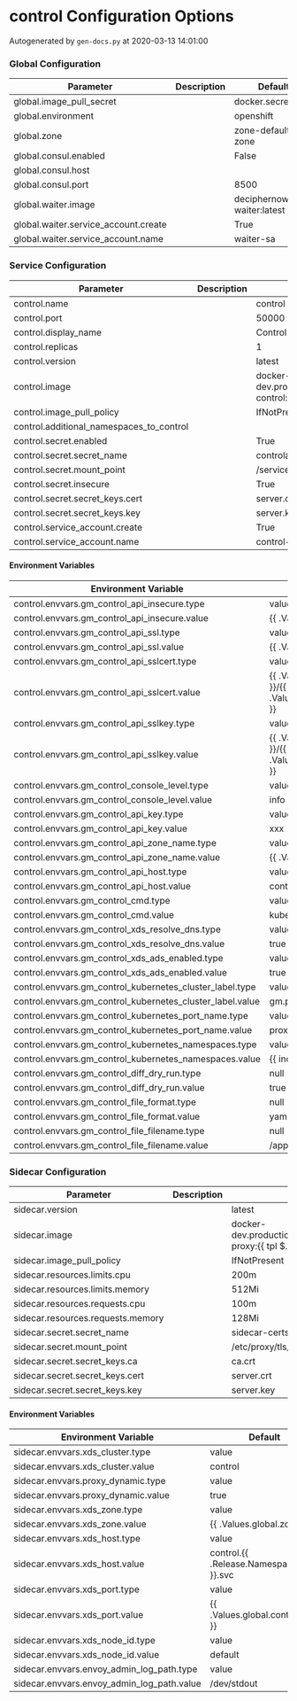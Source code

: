# control Configuration Options

Autogenerated by `gen-docs.py` at 2020-03-13 14:01:00

### Global Configuration

| Parameter                            | Description | Default                       |
|--------------------------------------|-------------|-------------------------------|
| global.image_pull_secret             |             | docker.secret                 |
| global.environment                   |             | openshift                     |
| global.zone                          |             | zone-default-zone             |
| global.consul.enabled                |             | False                         |
| global.consul.host                   |             |                               |
| global.consul.port                   |             | 8500                          |
| global.waiter.image                  |             | deciphernow/k8s-waiter:latest |
| global.waiter.service_account.create |             | True                          |
| global.waiter.service_account.name   |             | waiter-sa                     |

### Service Configuration

| Parameter                                | Description | Default                                                                                     |
|------------------------------------------|-------------|---------------------------------------------------------------------------------------------|
| control.name                             |             | control                                                                                     |
| control.port                             |             | 50000                                                                                       |
| control.display_name                     |             | Control                                                                                     |
| control.replicas                         |             | 1                                                                                           |
| control.version                          |             | latest                                                                                      |
| control.image                            |             | docker-dev.production.deciphernow.com/deciphernow/gm-control:{{ $.Values.control.version }} |
| control.image_pull_policy                |             | IfNotPresent                                                                                |
| control.additional_namespaces_to_control |             |                                                                                             |
| control.secret.enabled                   |             | True                                                                                        |
| control.secret.secret_name               |             | controlapitls                                                                               |
| control.secret.mount_point               |             | /service-certs                                                                              |
| control.secret.insecure                  |             | True                                                                                        |
| control.secret.secret_keys.cert          |             | server.crt                                                                                  |
| control.secret.secret_keys.key           |             | server.key                                                                                  |
| control.service_account.create           |             | True                                                                                        |
| control.service_account.name             |             | control-sa                                                                                  |

#### Environment Variables

| Environment Variable                                      | Default                                                                                |
|-----------------------------------------------------------|----------------------------------------------------------------------------------------|
| control.envvars.gm_control_api_insecure.type              | value                                                                                  |
| control.envvars.gm_control_api_insecure.value             | {{ .Values.control.secret.insecure }}                                                  |
| control.envvars.gm_control_api_ssl.type                   | value                                                                                  |
| control.envvars.gm_control_api_ssl.value                  | {{ .Values.control.secret.enabled }}                                                   |
| control.envvars.gm_control_api_sslcert.type               | value                                                                                  |
| control.envvars.gm_control_api_sslcert.value              | {{ .Values.control.secret.mount_point }}/{{ .Values.control.secret.secret_keys.cert }} |
| control.envvars.gm_control_api_sslkey.type                | value                                                                                  |
| control.envvars.gm_control_api_sslkey.value               | {{ .Values.control.secret.mount_point }}/{{ .Values.control.secret.secret_keys.key }}  |
| control.envvars.gm_control_console_level.type             | value                                                                                  |
| control.envvars.gm_control_console_level.value            | info                                                                                   |
| control.envvars.gm_control_api_key.type                   | value                                                                                  |
| control.envvars.gm_control_api_key.value                  | xxx                                                                                    |
| control.envvars.gm_control_api_zone_name.type             | value                                                                                  |
| control.envvars.gm_control_api_zone_name.value            | {{ .Values.global.zone }}                                                              |
| control.envvars.gm_control_api_host.type                  | value                                                                                  |
| control.envvars.gm_control_api_host.value                 | control-api:5555                                                                       |
| control.envvars.gm_control_cmd.type                       | value                                                                                  |
| control.envvars.gm_control_cmd.value                      | kubernetes                                                                             |
| control.envvars.gm_control_xds_resolve_dns.type           | value                                                                                  |
| control.envvars.gm_control_xds_resolve_dns.value          | true                                                                                   |
| control.envvars.gm_control_xds_ads_enabled.type           | value                                                                                  |
| control.envvars.gm_control_xds_ads_enabled.value          | true                                                                                   |
| control.envvars.gm_control_kubernetes_cluster_label.type  | value                                                                                  |
| control.envvars.gm_control_kubernetes_cluster_label.value | gm.proxy                                                                               |
| control.envvars.gm_control_kubernetes_port_name.type      | value                                                                                  |
| control.envvars.gm_control_kubernetes_port_name.value     | proxy                                                                                  |
| control.envvars.gm_control_kubernetes_namespaces.type     | value                                                                                  |
| control.envvars.gm_control_kubernetes_namespaces.value    | {{ include "control.namespaces" . }}                                                   |
| control.envvars.gm_control_diff_dry_run.type              | null                                                                                   |
| control.envvars.gm_control_diff_dry_run.value             | true                                                                                   |
| control.envvars.gm_control_file_format.type               | null                                                                                   |
| control.envvars.gm_control_file_format.value              | yaml                                                                                   |
| control.envvars.gm_control_file_filename.type             | null                                                                                   |
| control.envvars.gm_control_file_filename.value            | /app/routes.yaml                                                                       |

### Sidecar Configuration

| Parameter                         | Description | Default                                                                                         |
|-----------------------------------|-------------|-------------------------------------------------------------------------------------------------|
| sidecar.version                   |             | latest                                                                                          |
| sidecar.image                     |             | docker-dev.production.deciphernow.com/deciphernow/gm-proxy:{{ tpl $.Values.sidecar.version $ }} |
| sidecar.image_pull_policy         |             | IfNotPresent                                                                                    |
| sidecar.resources.limits.cpu      |             | 200m                                                                                            |
| sidecar.resources.limits.memory   |             | 512Mi                                                                                           |
| sidecar.resources.requests.cpu    |             | 100m                                                                                            |
| sidecar.resources.requests.memory |             | 128Mi                                                                                           |
| sidecar.secret.secret_name        |             | sidecar-certs                                                                                   |
| sidecar.secret.mount_point        |             | /etc/proxy/tls/sidecar                                                                          |
| sidecar.secret.secret_keys.ca     |             | ca.crt                                                                                          |
| sidecar.secret.secret_keys.cert   |             | server.crt                                                                                      |
| sidecar.secret.secret_keys.key    |             | server.key                                                                                      |

#### Environment Variables

| Environment Variable                       | Default                              |
|--------------------------------------------|--------------------------------------|
| sidecar.envvars.xds_cluster.type           | value                                |
| sidecar.envvars.xds_cluster.value          | control                              |
| sidecar.envvars.proxy_dynamic.type         | value                                |
| sidecar.envvars.proxy_dynamic.value        | true                                 |
| sidecar.envvars.xds_zone.type              | value                                |
| sidecar.envvars.xds_zone.value             | {{ .Values.global.zone }}            |
| sidecar.envvars.xds_host.type              | value                                |
| sidecar.envvars.xds_host.value             | control.{{ .Release.Namespace }}.svc |
| sidecar.envvars.xds_port.type              | value                                |
| sidecar.envvars.xds_port.value             | {{ .Values.global.control.port }}    |
| sidecar.envvars.xds_node_id.type           | value                                |
| sidecar.envvars.xds_node_id.value          | default                              |
| sidecar.envvars.envoy_admin_log_path.type  | value                                |
| sidecar.envvars.envoy_admin_log_path.value | /dev/stdout                          |

